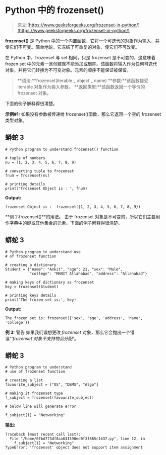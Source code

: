 # Python 中的 frozenset()

> 原文:[https://www.geeksforgeeks.org/frozenset-in-python/](https://www.geeksforgeeks.org/frozenset-in-python/)

**frozenset()** 是 Python 中的一个内置函数，它将一个可迭代的对象作为输入，并使它们不可变。简单地说，它冻结了可重复的对象，使它们不可改变。

在 Python 中，frozenset 与 set 相同，只是 frozenset 是不可变的，这意味着 frozen set 中的元素一旦创建就不能添加或删除。该函数将输入作为任何可迭代对象，并将它们转换为不可变对象。元素的顺序不能保证被保留。

> **语法:**frozenset(iterable _ object _ name)
> **参数:**该函数接受 iterable 对象作为输入参数。
> **返回类型:**该函数返回一个等价的 frozenset 对象。

下面的例子解释得很清楚。

**示例#1:**
如果没有参数被传递给 frozenset()函数，那么它返回一个空的 frozenset 类型对象。

## 蟒蛇 3

```
# Python program to understand frozenset() function

# tuple of numbers
nu = (1, 2, 3, 4, 5, 6, 7, 8, 9)

# converting tuple to frozenset
fnum = frozenset(nu)

# printing details
print("frozenset Object is : ", fnum)
```

**Output:** 

```
frozenset Object is :  frozenset({1, 2, 3, 4, 5, 6, 7, 8, 9})
```

**例 2:frozenset()**的用法。
由于 frozenset 对象是不可变的，所以它们主要用作字典中的键或其他集合的元素。下面的例子解释得很清楚。

## 蟒蛇 3

```
# Python program to understand use
# of frozenset function

# creating a dictionary
Student = {"name": "Ankit", "age": 21, "sex": "Male",
           "college": "MNNIT Allahabad", "address": "Allahabad"}

# making keys of dictionary as frozenset
key = frozenset(Student)

# printing keys details
print('The frozen set is:', key)
```

**Output:** 

```
The frozen set is: frozenset({'sex', 'age', 'address', 'name', 'college'})
```

**例 3:** 警告
如果我们误想更改 *frozenset* 对象，那么它会抛出一个错误“*‘frozenset’对象不支持物品分配*”。

## 蟒蛇 3

```
# Python program to understand
# use of frozenset function

# creating a list
favourite_subject = ["OS", "DBMS", "Algo"]

# making it frozenset type
f_subject = frozenset(favourite_subject)

# below line will generate error

f_subject[1] = "Networking"
```

**输出:**

```
Traceback (most recent call last):
  File "/home/0fbd773df8aa631590ed0f3f865c1437.py", line 12, in 
    f_subject[1] = "Networking"
TypeError: 'frozenset' object does not support item assignment
```